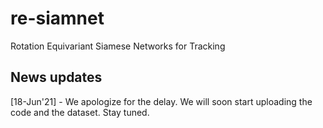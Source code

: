 # re-siamnet
Rotation Equivariant Siamese Networks for Tracking

## News updates
[18-Jun'21] - We apologize for the delay. We will soon start uploading the code and the dataset. Stay tuned.
